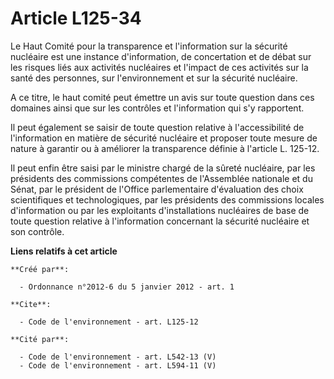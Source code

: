 # Article L125-34

Le Haut Comité pour la transparence et l'information sur la sécurité nucléaire est une instance d'information, de
concertation et de débat sur les risques liés aux activités nucléaires et l'impact de ces activités sur la santé des
personnes, sur l'environnement et sur la sécurité nucléaire. 

A ce titre, le haut comité peut émettre un avis sur toute question dans ces domaines ainsi que sur les contrôles et
l'information qui s'y rapportent. 

Il peut également se saisir de toute question relative à l'accessibilité de l'information en matière de sécurité nucléaire et
proposer toute mesure de nature à garantir ou à améliorer la transparence définie à l'article L. 125-12. 

Il peut enfin être saisi par le ministre chargé de la sûreté nucléaire, par les présidents des commissions compétentes de
l'Assemblée nationale et du Sénat, par le président de l'Office parlementaire d'évaluation des choix scientifiques et
technologiques, par les présidents des commissions locales d'information ou par les exploitants d'installations nucléaires de
base de toute question relative à l'information concernant la sécurité nucléaire et son contrôle.

**Liens relatifs à cet article**

	**Créé par**:

	  - Ordonnance n°2012-6 du 5 janvier 2012 - art. 1

	**Cite**:

	  - Code de l'environnement - art. L125-12

	**Cité par**:

	  - Code de l'environnement - art. L542-13 (V)
	  - Code de l'environnement - art. L594-11 (V)
